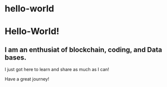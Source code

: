 # hello-world
<h1> Hello-World! </h1>
<h2>I am an enthusiat of blockchain, coding, and Data bases.</h2>
<p>I just got here to learn and share as much as I can!</p>
<p>Have a great journey!</p>
